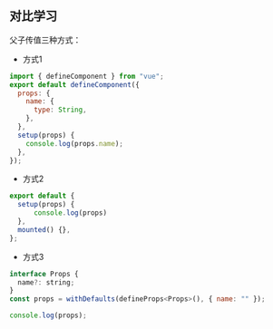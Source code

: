 ## 对比学习

父子传值三种方式：

- 方式1

```js
import { defineComponent } from "vue";
export default defineComponent({
  props: {
    name: {
      type: String,
    },
  },
  setup(props) {
    console.log(props.name);
  },
});
```

- 方式2

```js
export default {
  setup(props) {
      console.log(props)
  },
  mounted() {},
};
```

- 方式3

```js
interface Props {
  name?: string;
}
const props = withDefaults(defineProps<Props>(), { name: "" });

console.log(props);
```

